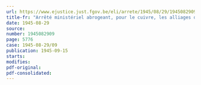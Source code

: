 ```yaml
---
url: https://www.ejustice.just.fgov.be/eli/arrete/1945/08/29/1945082909/justel
title-fr: "Arrêté ministériel abrogeant, pour le cuivre, les alliages de cuivre, l'étain et les alliages d'étain, certaines des dispositions prévues à l'arrêté ministériel du 31 janvier 1945, portant réglementation de la production et de la distribution de métaux non-ferreux"
date: 1945-08-29
source:
number: 1945082909
page: 5776
case: 1945-08-29/09
publication: 1945-09-15
starts:
modifies:
pdf-original:
pdf-consolidated:
---
```


